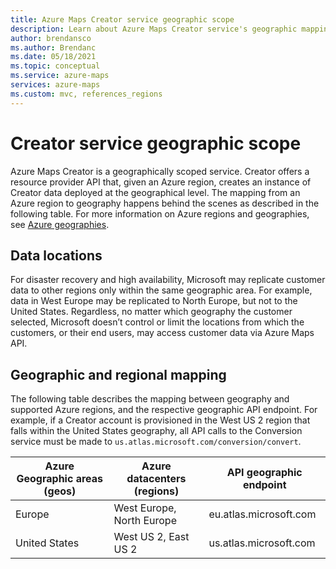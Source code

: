 ```yaml
---
title: Azure Maps Creator service geographic scope
description: Learn about Azure Maps Creator service's geographic mappings in Azure Maps
author: brendansco
ms.author: Brendanc
ms.date: 05/18/2021
ms.topic: conceptual
ms.service: azure-maps
services: azure-maps
ms.custom: mvc, references_regions
---
```


# Creator service geographic scope

Azure Maps Creator is a geographically scoped service. Creator offers a resource provider API that, given an Azure region, creates an instance of Creator data deployed at the geographical level. The mapping from an Azure region to geography happens behind the scenes as described in the following table. For more information on Azure regions and geographies, see [Azure geographies].

## Data locations

For disaster recovery and high availability, Microsoft may replicate customer data to other regions only within the same geographic area. For example, data in West Europe may be replicated to North Europe, but not to the United States.  Regardless, no matter which geography the customer selected, Microsoft doesn’t control or limit the locations from which the customers, or their end users, may access customer data via Azure Maps API.  

## Geographic and regional mapping

The following table describes the mapping between geography and supported Azure regions, and the respective geographic API endpoint. For example, if a Creator account is provisioned in the West US 2 region that falls within the United States geography, all API calls to the Conversion service must be made to `us.atlas.microsoft.com/conversion/convert`.

| Azure Geographic areas (geos) | Azure datacenters (regions) | API geographic endpoint |
|------------------------|----------------------|-------------|
| Europe| West Europe, North Europe | eu.atlas.microsoft.com |
|United States | West US 2, East US 2 | us.atlas.microsoft.com |

[Azure geographies]: https://azure.microsoft.com/global-infrastructure/geographies
